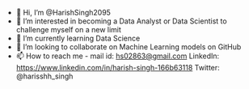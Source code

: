 - 👋 Hi, I’m @HarishSingh2095
- 👀 I’m interested in becoming a Data Analyst or Data Scientist to challenge myself on a new limit
- 🌱 I’m currently learning Data Science
- 💞️ I’m looking to collaborate on Machine Learning models on GitHub
- 📫 How to reach me - mail id: hs02863@gmail.com
                       LinkedIn: https://www.linkedin.com/in/harish-singh-166b63118
                       Twitter: @harisshh_singh

<!---
HarishSingh2095/HarishSingh2095 is a ✨ special ✨ repository because its `README.md` (this file) appears on your GitHub profile.
You can click the Preview link to take a look at your changes.
--->
